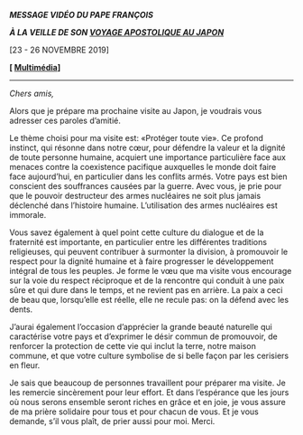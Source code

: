 ***MESSAGE VIDÉO DU PAPE FRANÇOIS***

***À LA VEILLE DE SON [VOYAGE APOSTOLIQUE AU JAPON](http://w2.vatican.va/content/francesco/fr/travels/2019/outside/documents/papa-francesco-thailandia-giappone-2019.html)***

\[23 - 26 NOVEMBRE 2019\]

**\[ [Multimédia](http://w2.vatican.va/content/francesco/fr/events/event.dir.html/content/vaticanevents/fr/2019/11/18/videomessaggio-giappone.html)\]**

* * *

*Chers amis,*

Alors que je prépare ma prochaine visite au Japon, je voudrais vous adresser ces paroles d’amitié.

Le thème choisi pour ma visite est: «Protéger toute vie». Ce profond instinct, qui résonne dans notre cœur, pour défendre la valeur et la dignité de toute personne humaine, acquiert une importance particulière face aux menaces contre la coexistence pacifique auxquelles le monde doit faire face aujourd’hui, en particulier dans les conflits armés. Votre pays est bien conscient des souffrances causées par la guerre. Avec vous, je prie pour que le pouvoir destructeur des armes nucléaires ne soit plus jamais déclenché dans l’histoire humaine. L’utilisation des armes nucléaires est immorale.

Vous savez également à quel point cette culture du dialogue et de la fraternité est importante, en particulier entre les différentes traditions religieuses, qui peuvent contribuer à surmonter la division, à promouvoir le respect pour la dignité humaine et à faire progresser le développement intégral de tous les peuples. Je forme le vœu que ma visite vous encourage sur la voie du respect réciproque et de la rencontre qui conduit à une paix sûre et qui dure dans le temps, et ne revient pas en arrière. La paix a ceci de beau que, lorsqu’elle est réelle, elle ne recule pas: on la défend avec les dents.

J’aurai également l’occasion d’apprécier la grande beauté naturelle qui caractérise votre pays et d’exprimer le désir commun de promouvoir, de renforcer la protection de cette vie qui inclut la terre, notre maison commune, et que votre culture symbolise de si belle façon par les cerisiers en fleur.

Je sais que beaucoup de personnes travaillent pour préparer ma visite. Je les remercie sincèrement pour leur effort. Et dans l’espérance que les jours où nous serons ensemble seront riches en grâce et en joie, je vous assure de ma prière solidaire pour tous et pour chacun de vous. Et je vous demande, s’il vous plaît, de prier aussi pour moi. Merci.